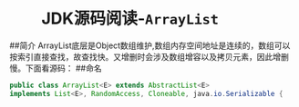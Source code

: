 　　JDK源码阅读-`ArrayList`
===

##简介
ArrayList底层是Object数组维护,数组内存空间地址是连续的，数组可以按索引直接查找，故查找快。又增删时会涉及数组增容以及拷贝元素，因此增删慢。下面看源码：
##命名
```Java
public class ArrayList<E> extends AbstractList<E>
implements List<E>, RandomAccess, Cloneable, java.io.Serializable {
```

